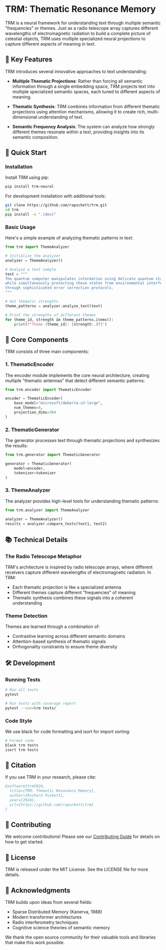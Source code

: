 # TRM: Thematic Resonance Memory

TRM is a neural framework for understanding text through multiple semantic "frequencies" or themes. Just as a radio telescope array captures different wavelengths of electromagnetic radiation to build a complete picture of celestial objects, TRM uses multiple specialized neural projections to capture different aspects of meaning in text.

## 🌟 Key Features

TRM introduces several innovative approaches to text understanding:

- **Multiple Thematic Projections**: Rather than forcing all semantic information through a single embedding space, TRM projects text into multiple specialized semantic spaces, each tuned to different aspects of meaning.

- **Thematic Synthesis**: TRM combines information from different thematic projections using attention mechanisms, allowing it to create rich, multi-dimensional understanding of text.

- **Semantic Frequency Analysis**: The system can analyze how strongly different themes resonate within a text, providing insights into its semantic composition.

## 🚀 Quick Start

### Installation

Install TRM using pip:

```bash
pip install trm-neural
```

For development installation with additional tools:

```bash
git clone https://github.com/rapuckett/trm.git
cd trm
pip install -e ".[dev]"
```

### Basic Usage

Here's a simple example of analyzing thematic patterns in text:

```python
from trm import ThemeAnalyzer

# Initialize the analyzer
analyzer = ThemeAnalyzer()

# Analyze a text sample
text = """
The quantum computer manipulates information using delicate quantum states,
while simultaneously protecting these states from environmental interference
through sophisticated error correction protocols.
"""

# Get thematic strengths
theme_patterns = analyzer.analyze_text(text)

# Print the strengths of different themes
for theme_id, strength in theme_patterns.items():
    print(f"Theme {theme_id}: {strength:.3f}")
```

## 🔬 Core Components

TRM consists of three main components:

### 1. ThematicEncoder

The encoder module implements the core neural architecture, creating multiple "thematic antennas" that detect different semantic patterns:

```python
from trm.encoder import ThematicEncoder

encoder = ThematicEncoder(
    base_model="microsoft/deberta-v3-large",
    num_themes=8,
    projection_dims=384
)
```

### 2. ThematicGenerator

The generator processes text through thematic projections and synthesizes the results:

```python
from trm.generator import ThematicGenerator

generator = ThematicGenerator(
    model=encoder,
    tokenizer=tokenizer
)
```

### 3. ThemeAnalyzer

The analyzer provides high-level tools for understanding thematic patterns:

```python
from trm.analyzer import ThemeAnalyzer

analyzer = ThemeAnalyzer()
results = analyzer.compare_texts(text1, text2)
```

## 📚 Technical Details

### The Radio Telescope Metaphor

TRM's architecture is inspired by radio telescope arrays, where different receivers capture different wavelengths of electromagnetic radiation. In TRM:

- Each thematic projection is like a specialized antenna
- Different themes capture different "frequencies" of meaning
- Thematic synthesis combines these signals into a coherent understanding

### Theme Detection

Themes are learned through a combination of:
- Contrastive learning across different semantic domains
- Attention-based synthesis of thematic signals
- Orthogonality constraints to ensure theme diversity

## 🛠 Development

### Running Tests

```bash
# Run all tests
pytest

# Run tests with coverage report
pytest --cov=trm tests/
```

### Code Style

We use black for code formatting and isort for import sorting:

```bash
# Format code
black trm tests
isort trm tests
```

## 📝 Citation

If you use TRM in your research, please cite:

```bibtex
@software{trm2024,
  title={TRM: Thematic Resonance Memory},
  author={Richard Puckett},
  year={2024},
  url={https://github.com/rapuckett/trm}
}
```

## 🤝 Contributing

We welcome contributions! Please see our [Contributing Guide](CONTRIBUTING.md) for details on how to get started.

## 📄 License

TRM is released under the MIT License. See the LICENSE file for more details.

## 🙏 Acknowledgments

TRM builds upon ideas from several fields:
- Sparse Distributed Memory (Kanerva, 1988)
- Modern transformer architectures
- Radio interferometry techniques
- Cognitive science theories of semantic memory

We thank the open source community for their valuable tools and libraries that make this work possible.
